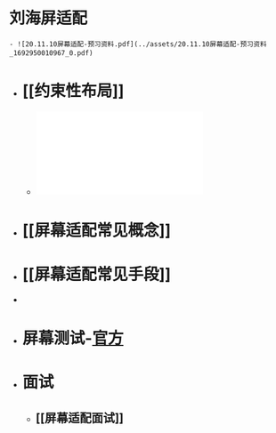 # 刘海屏适配
	- ![20.11.10屏幕适配-预习资料.pdf](../assets/20.11.10屏幕适配-预习资料_1692950010967_0.pdf)
- # [[约束性布局]]
	- ![屏幕适配2.pdf](../assets/屏幕适配2_1692950840642_0.pdf)
- # [[屏幕适配常见概念]]
- # [[屏幕适配常见手段]]
-
- # 屏幕测试-[官方](https://firebase.google.com/docs/test-lab/?hl=zh-cn)
- # 面试
	- ## [[屏幕适配面试]]
